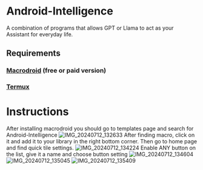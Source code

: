 # Android-Intelligence
A combination of programs that allows GPT or Llama to act as your Assistant for everyday life.

## Requirements
### [Macrodroid](https://www.google.com/url?sa=t&source=web&rct=j&opi=89978449&url=https://play.google.com/store/apps/details%3Fid%3Dcom.arlosoft.macrodroid%26hl%3Den_US%26referrer%3Dutm_source%253Dgoogle%2526utm_medium%253Dorganic%2526utm_term%253Dmacrodroid%2Bplay%26pcampaignid%3DAPPU_1_vKOPZqqqBbSO7NYPsKComA4&ved=2ahUKEwiq-JKh1J6HAxU0B9sEHTAQCuMQ5YQBegQIDhAC&usg=AOvVaw0gkSlTgAaCdI1qfWfuKLI9) (free or paid version)
### [Termux](https://github.com/termux)
# Instructions 
After installing macrodroid you should go to templates page and search for Android-Intelligence
![IMG_20240712_132633](https://github.com/user-attachments/assets/591c59fb-58d8-4042-8da8-989f71fd7234)
After finding macro, click on it and add it to your library in the right bottom corner. Then go to home page and find quick tile settings. 
![IMG_20240712_134224](https://github.com/user-attachments/assets/e9b9979e-7543-4053-870f-4d0a83460a66)
Enable ANY button on the list, give it a name and choose button setting
![IMG_20240712_134604](https://github.com/user-attachments/assets/888254fd-120e-4820-92e5-9889c660f30f)
![IMG_20240712_135045](https://github.com/user-attachments/assets/a57210e7-9593-4c35-90e5-25314d8f86ca)
![IMG_20240712_135409](https://github.com/user-attachments/assets/46a2356b-ed6d-4b81-85d3-649d696b8fc3)


